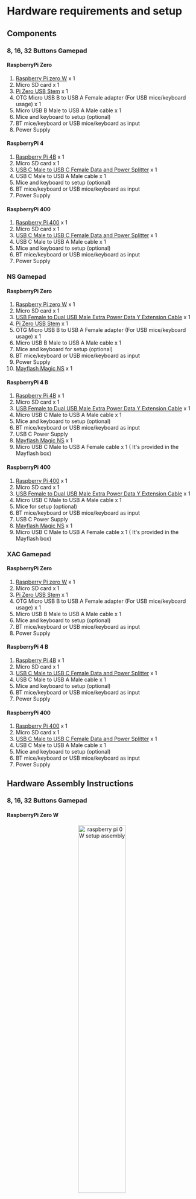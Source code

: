 # Hardware requirements and setup 

## Components 

### 8, 16, 32 Buttons Gamepad

#### RaspberryPi Zero

  1. [Raspberry Pi zero W](https://www.raspberrypi.org/products/raspberry-pi-zero-w/) x 1
  2. Micro SD card x 1
  3. [Pi Zero USB Stem](https://www.sparkfun.com/products/14526) x 1
  4. OTG Micro USB B to USB A Female adapter (For USB mice/keyboard usage) x 1
  5. Micro USB B Male to USB A Male cable x 1
  6. Mice and keyboard to setup (optional)
  7. BT mice/keyboard or USB mice/keyboard as input 
  8. Power Supply
    
#### RaspberryPi 4

  1. [Raspberry Pi 4B](https://www.raspberrypi.org/products/raspberry-pi-4-model-b/) x 1
  2. Micro SD card x 1
  3. [USB C Male to USB C Female Data and Power Splitter](https://www.amazon.com/Splitter-Headphone-Charger-Pixel2XL-Note20Ultra/dp/B09BBFLD22/) x 1
  4. USB C Male to USB A Male cable x 1
  5. Mice and keyboard to setup (optional)
  6. BT mice/keyboard or USB mice/keyboard as input 
  7. Power Supply
  
#### RaspberryPi 400

  1. [Raspberry Pi 400](https://www.raspberrypi.org/products/raspberry-pi-400/) x 1
  2. Micro SD card x 1
  3. [USB C Male to USB C Female Data and Power Splitter](https://www.amazon.com/Splitter-Headphone-Charger-Pixel2XL-Note20Ultra/dp/B09BBFLD22/) x 1
  4. USB C Male to USB A Male cable x 1
  5. Mice and keyboard to setup (optional)
  6. BT mice/keyboard or USB mice/keyboard as input 
  7. Power Supply

### NS Gamepad

#### RaspberryPi Zero

  1. [Raspberry Pi zero W](https://www.raspberrypi.org/products/raspberry-pi-zero-w/) x 1
  2. Micro SD card x 1
  3. [USB Female to Dual USB Male Extra Power Data Y Extension Cable](https://www.amazon.com/Black-Female-Extension-Mobile-CableCC/dp/B00ZUE6PVE/) x 1
  4. [Pi Zero USB Stem](https://www.sparkfun.com/products/14526) x 1
  5. OTG Micro USB B to USB A Female adapter (For USB mice/keyboard usage) x 1
  6. Micro USB B Male to USB A Male cable x 1
  7. Mice and keyboard for setup (optional)
  8. BT mice/keyboard or USB mice/keyboard as input 
  9. Power Supply
  10. [Mayflash Magic NS](https://www.amazon.com/Mayflash-Magic-NS-Wireless-Controller-Nintendo/dp/B079B5KHWQ) x 1
    
#### RaspberryPi 4 B

  1. [Raspberry Pi 4B](https://www.raspberrypi.org/products/raspberry-pi-4-model-b/) x 1
  2. Micro SD card x 1
  3. [USB Female to Dual USB Male Extra Power Data Y Extension Cable](https://www.amazon.com/Black-Female-Extension-Mobile-CableCC/dp/B00ZUE6PVE/) x 1
  4. Micro USB C Male to USB A Male cable x 1
  5. Mice and keyboard to setup (optional)
  6. BT mice/keyboard or USB mice/keyboard as input 
  7. USB C Power Supply
  8. [Mayflash Magic NS](https://www.amazon.com/Mayflash-Magic-NS-Wireless-Controller-Nintendo/dp/B079B5KHWQ) x 1
  9. Micro USB C Male to USB A Female cable x 1 ( It's provided in the Mayflash box)

#### RaspberryPi 400

  1. [Raspberry Pi 400](https://www.raspberrypi.org/products/raspberry-pi-400/) x 1
  2. Micro SD card x 1
  3. [USB Female to Dual USB Male Extra Power Data Y Extension Cable](https://www.amazon.com/Black-Female-Extension-Mobile-CableCC/dp/B00ZUE6PVE/) x 1
  4. Micro USB C Male to USB A Male cable x 1
  5. Mice for setup (optional)
  6. BT mice/keyboard or USB mice/keyboard as input 
  7. USB C Power Supply
  8. [Mayflash Magic NS](https://www.amazon.com/Mayflash-Magic-NS-Wireless-Controller-Nintendo/dp/B079B5KHWQ) x 1
  9. Micro USB C Male to USB A Female cable x 1 ( It's provided in the Mayflash box)

### XAC Gamepad

#### RaspberryPi Zero

  1. [Raspberry Pi zero W](https://www.raspberrypi.org/products/raspberry-pi-zero-w/) x 1
  2. Micro SD card x 1
  3. [Pi Zero USB Stem](https://www.sparkfun.com/products/14526) x 1
  4. OTG Micro USB B to USB A Female adapter (For USB mice/keyboard usage) x 1
  5. Micro USB B Male to USB A Male cable x 1
  6. Mice and keyboard to setup (optional)
  7. BT mice/keyboard or USB mice/keyboard as input 
  8. Power Supply
    
#### RaspberryPi 4 B

  1. [Raspberry Pi 4B](https://www.raspberrypi.org/products/raspberry-pi-4-model-b/) x 1
  2. Micro SD card x 1
  3. [USB C Male to USB C Female Data and Power Splitter](https://www.amazon.com/Splitter-Headphone-Charger-Pixel2XL-Note20Ultra/dp/B09BBFLD22/) x 1
  4. USB C Male to USB A Male cable x 1
  5. Mice and keyboard to setup (optional)
  6. BT mice/keyboard or USB mice/keyboard as input 
  7. Power Supply
  
#### RaspberryPi 400

  1. [Raspberry Pi 400](https://www.raspberrypi.org/products/raspberry-pi-400/) x 1
  2. Micro SD card x 1
  3. [USB C Male to USB C Female Data and Power Splitter](https://www.amazon.com/Splitter-Headphone-Charger-Pixel2XL-Note20Ultra/dp/B09BBFLD22/) x 1
  4. USB C Male to USB A Male cable x 1
  5. Mice and keyboard to setup (optional)
  6. BT mice/keyboard or USB mice/keyboard as input 
  7. Power Supply

## Hardware Assembly Instructions   

### 8, 16, 32 Buttons Gamepad

#### RaspberryPi Zero W

<p align="center">
<img align="center" src="./Resources/Images/PiZW_Setup_Diagram.png" width="50%" height="50%" alt="raspberry pi 0 W setup assembly"/>
</p>

##### Option1 : 

  1. Solder the Pi Zero USB Stem . The main part of the assembly process is to solder the Pi Zero USB Stem to the Raspberry pi zero W. You can find the assembly instructions of Pi Zero USB Stem on [zerostem.io website](https://zerostem.io/installation/). 

  2. Insert the flashed micro SD card with the latest version of Raspbian OS into micro SD card slot.
  
  3. Connect an (OTG Micro USB B to USB A Female) adapter to the RaspberryPi Zero W through (Micro USB B) data port.
  
  4. Connect a mice and keyboard via (OTG Micro USB B to USB A Female) adapter. This step is required to install the necessary code and make Rpi act as a virtual joystick device. You can also use SSH and skip this step. 
  
  5. Connect your raspberry pi to a monitor through HDMI cable. You can also use SSH and skip this step. 

  6. Connect power supply through (Micro USB B) power port and power RaspberryPi Zero W.
  
  7. Connect RaspberryPi Zero W to your host device via Pi Zero USB Stem (USB A Male) port.
  
  
###### Option2 : 
  
  1. Connect an (OTG Micro USB B to USB A Female) adapter to the RaspberryPi Zero W through (Micro USB B) data port.

  2. Insert the flashed micro SD card with the latest version of Raspbian OS into micro SD card slot.
  
  3. Connect a mice and keyboard via (OTG Micro USB B to USB A Female) adapter. This step is required to install the necessary code and make Rpi act as a virtual joystick device. You can also use SSH and skip this step. 
  
  4. Connect your raspberry pi to a monitor through HDMI cable. You can also use SSH and skip this step. 

  5. Connect power supply through (Micro USB B) port and power RaspberryPi Zero W.
  
  6. Perform the software setup and disconnect (OTG Micro USB B to USB A Female) adapter.
  
  7. Connect the (Micro USB B Male to USB A Male) cable to (Micro USB B) data port on RaspberryPi Zero W.
  
  8. Connect RaspberryPi Zero W to your host device via (Micro USB B Male to USB A Male) cable.
  
Note: Make sure the USB cable is connected to host device before running the codes or you may get 108 error.

  
#### RaspberryPi 4 B

<p align="center">
<img align="center" src="./Resources/Images/Pi4_Setup_Diagram.png" width="50%" height="50%" alt="raspberry pi 4 B XAC setup assembly"/>
</p>
 
  1. Connect the (USB C Male to USB C Female Data and Power Splitter) cable to the (USB C Female) port of RaspberryPi 4 B.
  
  2. Connect the (USB C Male to USB A Male) cable to the (USB C Female) data port of (USB C Male to USB C Female Data and Power Splitter) cable.

  3. Insert the flashed micro SD card with the latest version of Raspbian OS into micro SD card slot.
  
  4. Connect a mice and keyboard via (USB A Female) ports on RaspberryPi 4 B. This step is required to install the necessary code and make Rpi act as a virtual joystick device. You can also use SSH and skip this step. 
  
  5. Connect your raspberry pi to a monitor through HDMI cable. You can also use SSH and skip this step. 

  6. Connect power supply to the (USB C Female) power port of (USB C Data and Power Splitter) cable.
  
  7. Perform the software setup.
  
  8. Connect the other end of (USB C Male to USB A Male) cable to the (USB A Female) port of your host device ( Example: Computer).
  
  
Note: Make sure the USB cable is connected to host device before running the codes or you may get 108 error.

#### RaspberryPi 400

<p align="center">
<img align="center" src="./Resources/Images/Pi400_Setup_Diagram.png" width="50%" height="50%" alt="raspberry pi 400 XAC setup assembly"/>
</p>
 
  1. Connect the (USB C Male to USB C Female Data and Power Splitter) cable to the (USB C Female) port of RaspberryPi 400.
  
  2. Connect the (USB C Male to USB A Male) cable to the (USB C Female) data port of (USB C Male to USB C Female Data and Power Splitter) cable.
  
  3. Insert the flashed micro SD card with the latest version of Raspbian OS into micro SD card slot.
  
  4. Connect a mice and keyboard via (USB A Female) ports on RaspberryPi 400. This step is required to install the necessary code and make Rpi act as a virtual joystick device. You can also use SSH and skip this step. 
  
  5. Connect your raspberry pi to a monitor through HDMI cable. You can also use SSH and skip this step. 

  6. Connect power supply to the (USB C Female) power port of (USB C Data and Power Splitter) cable.
  
  7. Perform the software setup.
  
  8. Connect the other end of (USB C Male to USB A Male) cable to the (USB A Female) port of your host device ( Example: Computer).
  
Note: Make sure the USB cable is connected to host device before running the codes or you may get 108 error.
  
### NS Gamepad
  
#### RaspberryPi Zero W

<p align="center">
<img align="center" src="./Resources/Images/Switch_PiZW.jpg" width="50%" height="50%" alt="Nintendo Switch connected to Raspberry Pi Zero W"/>
</p>

The photo shows a bare mininum configuration with Pi Zero W, USB micro cable, Mayflash adapter, and Nintendo Switch in docking station.
The docking station is powered by a wall adapter. The small HDMI monitor also has its own wall adapter.
No soldering is required.

<p align="center">
<img align="center" src="./Resources/Images/PiZW_NS_Setup_Diagram.png" width="50%" height="50%" alt="raspberry pi 0 W NS setup assembly"/>
</p>

##### Option1 : 

  1. Solder the Pi Zero USB Stem . The main part of the assembly process is to solder the Pi Zero USB Stem to the Raspberry pi zero W. You can find the assembly instructions of Pi Zero USB Stem on [zerostem.io website](https://zerostem.io/installation/). 

  2. Insert the flashed micro SD card with the latest version of Raspbian OS into micro SD card slot.
  
  3. Connect an (OTG Micro USB B to USB A Female) adapter to the RaspberryPi Zero W through (Micro USB B) data port.
  
  4. Connect a mice and keyboard via (OTG Micro USB B to USB A Female) adapter. This step is required to install the necessary code and make Rpi act as a virtual joystick device. You can also use SSH and skip this step. 
  
  5. Connect your raspberry pi to a monitor through HDMI cable. You can also use SSH and skip this step. 
  
  6. Connect power supply through (Micro USB B) power port and power RaspberryPi Zero W.
  
  7. Perform the software setup.
  
  8. Disconnect (OTG Micro USB B to USB A Female) adapter and connect power supply through (Micro USB B) power port.
  
  9. Connect RaspberryPi Zero W to your Mayflash Magic NS via connecting Pi Zero USB Stem (USB A Male) port to (USB A Female) port of Mayflash Magic NS. 
  
  10. Connect the (USB A Female to Dual USB Male Extra Power Data Y Extension) Cable to (USB A Male) port of Mayflash Magic NS. 
  
  11. Connect the power (USB A Male) port of the (USB A Female to Dual USB Male Extra Power Data Y Extension) Cable to power source.
  
  12. Connect the data (USB A Male) port of the (USB A Female to Dual USB Male Extra Power Data Y Extension) Cable to your NS Switch.

  
##### Option2 : 
  
  1. Connect the (OTG Micro USB B to USB A Female) adapter to the RaspberryPi Zero W through (Micro USB B) data port.

  2. Insert the flashed micro SD card with the latest version of Raspbian OS into micro SD card slot.
  
  3. Connect a mice and keyboard via (OTG Micro USB B to USB A Female) adapter. This step is required to install the necessary code and make Rpi act as a virtual joystick device. You can also use SSH and skip this step. 
  
  4. Connect your raspberry pi to a monitor through HDMI cable. You can also use SSH and skip this step. 
  
  5. Connect power supply through (Micro USB B) power port and power RaspberryPi Zero W.
  
  6. Perform the software setup.
  
  7. Disconnect (OTG Micro USB B to USB A Female) adapter and connect power supply through (Micro USB B) power port.
  
  8. Connect the (Micro USB B Male to USB A Male) cable to (Micro USB B) data port on RaspberryPi Zero W.
  
  9. Connect the (Micro USB B Male to USB A Male) cable to (USB A Female) port of Mayflash Magic NS. 
  
  10. Connect the (USB A Female to Dual USB Male Extra Power Data Y Extension) Cable to (USB A Male) port of Mayflash Magic NS. 
  
  11. Connect the power (USB A Male) port of the (USB A Female to Dual USB Male Extra Power Data Y Extension) Cable to power source.
  
  12. Connect the data (USB A Male) port of the (USB A Female to Dual USB Male Extra Power Data Y Extension) Cable to your NS Switch.
  
Note: Make sure the USB cable is connected to host before running the codes or you may get 108 error.

  
#### RaspberryPi 4 B

<p align="center">
<img align="center" src="./Resources/Images/Switch_Pi4B.jpg" width="50%" height="50%" alt="Nintendo Switch connected to Raspberry Pi 4B"/>
</p>

The photo shows a bare mininum configuration with Pi4B, USB Y cable,
Mayflash adapter, and Nintendo Switch in docking station. The Y cable is
required to draw power from both USB ports on the Switch dock. One USB port
does not provide enough current for the 4B. The docking station is powered by a
wall adapter. The small HDMI monitor also has its own wall adapter. No
soldering is required.

<p align="center">
<img align="center" src="./Resources/Images/Pi4_NS_Setup_Diagram.png" width="50%" height="50%" alt="raspberry pi 4 B NS setup assembly"/>
</p>
 
  1. Connect the (USB C Male to USB C Female Data and Power Splitter) cable to the (USB C Female) port of RaspberryPi 4 B.
  
  2. Connect the (USB C Male to USB A Male) cable to the (USB C Female) data port of (USB C Male to USB C Female Data and Power Splitter) cable.

  3. Insert the flashed micro SD card with the latest version of Raspbian OS into micro SD card slot.
  
  4. Connect a mice and keyboard via (USB A Female) ports on RaspberryPi 4 B. This step is required to install the necessary code and make Rpi act as a virtual joystick device. You can also use SSH and skip this step. 
  
  5. Connect your raspberry pi to a monitor through HDMI cable. You can also use SSH and skip this step. 
  
  6. Connect power supply through (USB C) power port of the (USB C Male to USB C Female Data and Power Splitter) cable.  
  
  7. Perform the software setup.
  
  8. Connect the other end of (USB C Male to USB A Male) to (USB A Female) port of Mayflash Magic NS.  
      
  9. Connect the (USB C Male) port of the (USB C Male to USB A Female) cable to your NS Switch.
  
  
Note: Make sure the USB cable is connected to host before running the codes or you may get 108 error.

#### RaspberryPi 400

<p align="center">
<img align="center" src="./Resources/Images/Switch_Pi400.jpg" width="50%" height="50%" alt="Nintendo Switch connected to Raspberry Pi 400"/>
</p>

The configuration for the Pi 400 is nearly identical except for the
substitution of the Pi 4B with the Pi 400.

<p align="center">
<img align="center" src="./Resources/Images/Pi400_NS_Setup_Diagram.png" width="50%" height="50%" alt="raspberry pi 400 NS setup assembly"/>
</p>
 
  1. Connect the (USB C Male to USB C Female Data and Power Splitter) cable to the (USB C Female) port of RaspberryPi 400.
  
  2. Connect the (USB C Male to USB A Male) cable to the (USB C Female) data port of (USB C Male to USB C Female Data and Power Splitter) cable.

  3. Insert the flashed micro SD card with the latest version of Raspbian OS into micro SD card slot.
  
  4. Connect a mice and keyboard via (USB A Female) ports on RaspberryPi 4 B. This step is required to install the necessary code and make Rpi act as a virtual joystick device. You can also use SSH and skip this step. 
  
  5. Connect your raspberry pi to a monitor through HDMI cable. You can also use SSH and skip this step. 
  
  6. Connect power supply through (USB C) power port of the (USB C Male to USB C Female Data and Power Splitter) cable.  
  
  7. Perform the software setup.
  
  8. Connect the other end of (USB C Male to USB A Male) to (USB A Female) port of Mayflash Magic NS.  
      
  9. Connect the (USB C Male) port of the (USB C Male to USB A Female) cable to your NS Switch.
  
Note: Make sure the USB cable is connected to host device before running the codes or you may get 108 error.

### XAC Gamepad

#### RaspberryPi Zero W

<p align="center">
<img align="center" src="./Resources/Images/PiZW_XAC_Setup_Diagram.png" width="50%" height="50%" alt="raspberry pi 0 W XAC setup assembly"/>
</p>

##### Option1 : 

  1. Solder the Pi Zero USB Stem . The main part of the assembly process is to solder the Pi Zero USB Stem to the Raspberry pi zero W. You can find the assembly instructions of Pi Zero USB Stem on [zerostem.io website](https://zerostem.io/installation/). 

  2. Insert the flashed micro SD card with the latest version of Raspbian OS into micro SD card slot.
  
  3. Connect an (OTG Micro USB B to USB A Female) adapter to the RaspberryPi Zero W through (Micro USB B) data port.
  
  4. Connect a mice and keyboard via (OTG Micro USB B to USB A Female) adapter. This step is required to install the necessary code and make Rpi act as a virtual joystick device. You can also use SSH and skip this step. 
  
  5. Connect your raspberry pi to a monitor through HDMI cable. You can also use SSH and skip this step. 

  6. Connect power supply through (Micro USB B) power port and power RaspberryPi Zero W.
  
  7. Connect RaspberryPi Zero W to your XAC via Pi Zero USB Stem (USB A Male) port.
  
  8. Connect XAC to your XBOX or Computer

<p align="center">
<img align="center" src="./Resources/Images/XAC_PiZW_Stem.jpg" width="50%" height="50%" alt="raspberry pi 0 W with Stem, XAC setup assembly"/>
</p>
  
##### Option2 : 
  
  1. Connect the (OTG Micro USB B to USB A Female) adapter to the RaspberryPi Zero W through (Micro USB B) data port.

  2. Insert the flashed micro SD card with the latest version of Raspbian OS into micro SD card slot.
  
  3. Connect a mice and keyboard via (OTG Micro USB B to USB A Female) adapter. This step is required to install the necessary code and make Rpi act as a virtual joystick device. You can also use SSH and skip this step. 
  
  4. Connect your raspberry pi to a monitor through HDMI cable. You can also use SSH and skip this step. 

  5. Connect power supply through (Micro USB B) port and power RaspberryPi Zero W.
  
  6. Perform the software setup and disconnect (OTG Micro USB B to USB A Female) adapter.
  
  7. Connect the (Micro USB B Male to USB A Male) cable to (Micro USB B) data port on RaspberryPi Zero W.
  
  8. Connect RaspberryPi Zero W to your XAC via (Micro USB B Male to USB A Male) cable.
  
  9. Connect XAC to your XBOX or Computer.
  
Note: Make sure the USB cable is connected to XAC running the codes or you may get 108 error.

#### RaspberryPi 4 B

<p align="center">
<img align="center" src="./Resources/Images/Pi4_XAC_Setup_Diagram.png" width="50%" height="50%" alt="raspberry pi 4 B XAC setup assembly"/>
</p>
 
  1. Connect the (USB C Male to USB C Female Data and Power Splitter) cable to the (USB C Female) port of RaspberryPi 4 B.
  
  2. Connect the (USB C Male to USB A Male) cable to the (USB C Female) data port of (USB C Male to USB C Female Data and Power Splitter) cable.

  3. Insert the flashed micro SD card with the latest version of Raspbian OS into micro SD card slot.
  
  4. Connect a mice and keyboard via (USB A Female) ports on RaspberryPi 4 B. This step is required to install the necessary code and make Rpi act as a virtual joystick device. You can also use SSH and skip this step. 
  
  5. Connect your raspberry pi to a monitor through HDMI cable. You can also use SSH and skip this step. 

  6. Connect power supply to the (USB C Female) power port of (USB C Data and Power Splitter) cable.
  
  7. Perform the software setup.
  
  8. Connect the other end of (USB C Male to USB A Male) cable to one of the (USB A Female) ports of XAC. This will connect your XAC to the RaspberryPi 4 B.
  
  9. Connect XAC to your XBOX or Computer via another (USB C Male to USB A Male) cable.

  
Note: Make sure the USB cable is connected to XAC before running the codes or you may get 108 error.

#### RaspberryPi 400

<p align="center">
<img align="center" src="./Resources/Images/Pi400_XAC_Setup_Diagram.png" width="50%" height="50%" alt="raspberry pi 400 XAC setup assembly"/>
</p>
 
  1. Connect the (USB C Male to USB C Female Data and Power Splitter) cable to the (USB C Female) port of RaspberryPi 400.
  
  2. Connect the (USB C Male to USB A Male) cable to the (USB C Female) data port of (USB C Male to USB C Female Data and Power Splitter) cable.
  
  3. Insert the flashed micro SD card with the latest version of Raspbian OS into micro SD card slot.
  
  4. Connect a mice and keyboard via (USB A Female) ports on RaspberryPi 400. This step is required to install the necessary code and make Rpi act as a virtual joystick device. You can also use SSH and skip this step. 
  
  5. Connect your raspberry pi to a monitor through HDMI cable. You can also use SSH and skip this step. 

  6. Connect power supply to the (USB C Female) power port of (USB C Data and Power Splitter) cable.
  
  7. Perform the software setup.
  
  8. Connect the other end of (USB C Male to USB A Male) cable to one of the (USB A Female) ports of XAC. This will connect your XAC to the RaspberryPi 400.
  
  9. Connect XAC to your XBOX or Computer via another (USB C Male to USB A Male) cable.

Note: Make sure the USB cable is connected to XAC running the codes or you may get 108 error.
  
